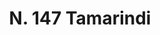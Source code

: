 ---
title: "N. 147 Tamarindi"
permalink: "/edition/plant147/"
plant-name: "N. 147"
plant-number: "147"
plant-xml: "/assets/xml/plant147.xml"
plant-img1: "/assets/img/plant147_verso.jpg"
plant-img2: "/assets/img/plant147.jpg"
plant-title: "N. 147 Tamarindi"
plant-wfo-link: ""
plant-kew-link: ""
plant-taxon-content: ""
layout: single-xml
---